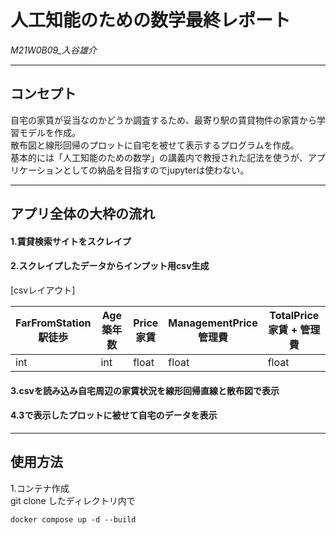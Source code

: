 # 人工知能のための数学最終レポート

*M21W0B09_入谷雄介*

***
## コンセプト
自宅の家賃が妥当なのかどうか調査するため、最寄り駅の賃貸物件の家賃から学習モデルを作成。<br>
散布図と線形回帰のプロットに自宅を被せて表示するプログラムを作成。<br>
基本的には「人工知能のための数学」の講義内で教授された記法を使うが、アプリケーションとしての納品を目指すのでjupyterは使わない。<br>

***
## アプリ全体の大枠の流れ
#### 1.賃貸検索サイトをスクレイプ

#### 2.スクレイプしたデータからインプット用csv生成<br>
[csvレイアウト]

|  FarFromStation<br>駅徒歩  |  Age<br>築年数    |  Price<br>家賃  |  ManagementPrice<br>管理費  | TotalPrice<br>家賃 + 管理費 |
| ---- | ---- | ---- | ---- | ---- |
|  int  |  int  |  float  |  float  | float  |

#### 3.csvを読み込み自宅周辺の家賃状況を線形回帰直線と散布図で表示

#### 4.3で表示したプロットに被せて自宅のデータを表示

***
## 使用方法
1.コンテナ作成<br>
git clone したディレクトリ内で
```angular2html
docker compose up -d --build
```
